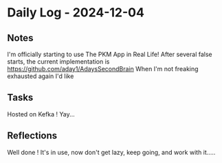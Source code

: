 # Daily Log - 2024-12-04

## Notes
I'm officially starting to use The PKM App in Real Life!
After several false starts, the current implementation is https://github.com/aday1/AdaysSecondBrain
When I'm not freaking exhausted again I'd like 

## Tasks
Hosted on Kefka ! Yay...

## Reflections
Well done ! It's in use, now don't get lazy, keep going, and work with it.....